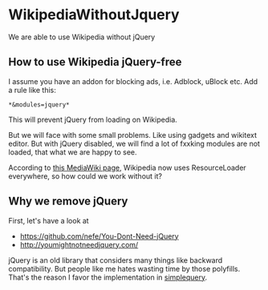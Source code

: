 # WikipediaWithoutJquery
We are able to use Wikipedia without jQuery

## How to use Wikipedia jQuery-free
I assume you have an addon for blocking ads, i.e. Adblock, uBlock etc. Add a rule like this:
```
*&modules=jquery*
```
This will prevent jQuery from loading on Wikipedia.

But we will face with some small problems. Like using gadgets and wikitext editor. But with jQuery disabled, we will find a lot of fxxking modules are not loaded, that what we are happy to see.

According to [this MediaWiki page](https://www.mediawiki.org/wiki/JQuery), Wikipedia now uses ResourceLoader everywhere, so how could we work without it?

## Why we remove jQuery
First, let's have a look at
* https://github.com/nefe/You-Dont-Need-jQuery
* http://youmightnotneedjquery.com/

jQuery is an old library that considers many things like backward compatibility. But people like me hates wasting time by those polyfills. That's the reason I favor the implementation in [simplequery](https://github.com/AlexanderMisel/simplequery).
